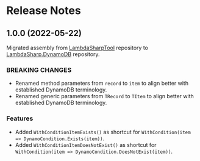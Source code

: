 # Release Notes


## 1.0.0 (2022-05-22)

Migrated assembly from [LambdaSharpTool](https://github.com/LambdaSharp/LambdaSharpTool) repository to [LambdaSharp.DynamoDB](https://github.com/LambdaSharp/LambdaSharp.DynamoDB/) repository.

### BREAKING CHANGES

* Renamed method parameters from `record` to `item` to align better with established DynamoDB terminology.
* Renamed generic parameters from `TRecord` to `TItem` to align better with established DynamoDB terminology.

### Features

* Added `WithConditionItemExists()` as shortcut for `WithCondition(item => DynamoCondition.Exists(item))`.
* Added `WithConditionItemDoesNotExist()` as shortcut for `WithCondition(item => DynamoCondition.DoesNotExist(item))`.